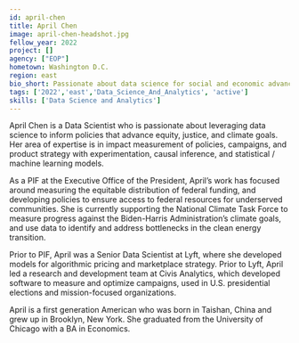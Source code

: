 ```yaml
---
id: april-chen
title: April Chen
image: april-chen-headshot.jpg
fellow_year: 2022
project: []
agency: ["EOP"]
hometown: Washington D.C.
region: east
bio_short: Passionate about data science for social and economic advancement.
tags: ['2022','east','Data_Science_And_Analytics', 'active']
skills: ['Data Science and Analytics']
---
```


April Chen is a Data Scientist who is passionate about leveraging data science to inform policies that advance equity, justice, and climate goals. Her area of expertise is in impact measurement of policies, campaigns, and product strategy with experimentation, causal inference, and statistical / machine learning models.

As a PIF at the Executive Office of the President, April’s work has focused around measuring the equitable distribution of federal funding, and developing policies to ensure access to federal resources for underserved communities. She is currently supporting the National Climate Task Force to measure progress against the Biden-Harris Administration’s climate goals, and use data to identify and address bottlenecks in the clean energy transition.

Prior to PIF, April was a Senior Data Scientist at Lyft, where she developed models for algorithmic pricing and marketplace strategy. Prior to Lyft, April led a research and development team at Civis Analytics, which developed software to measure and optimize campaigns, used in U.S. presidential elections and mission-focused organizations.

April is a first generation American who was born in Taishan, China and grew up in Brooklyn, New York. She graduated from the University of Chicago with a BA in Economics.

